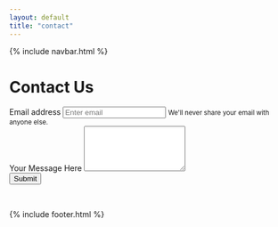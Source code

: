 ```yaml
---
layout: default
title: "contact"
---
```


{% include navbar.html %}

<div class="container pt-5 pb-5 ">
    <div class="row col-md-12 mb-5 d-flex justify-content-center">
            <h1 class="display-6 font-weight-lighter">Contact Us</h1>   
    </div>
    <div class="row col-md-12 d-flex justify-content-center">
        <div class="col-md-9">
            <form>
                <div class="form-group">
                    <label for="exampleInputEmail1">Email address</label>
                    <input type="email" class="form-control" id="exampleInputEmail1" aria-describedby="emailHelp" placeholder="Enter email">
                    <small id="emailHelp" class="form-text text-muted">We'll never share your email with anyone else.</small>
                </div>
                <div class="form-group">
                    <label for="exampleFormControlTextarea1">Your Message Here</label>
                    <textarea class="form-control" id="exampleFormControlTextarea1" rows="5"></textarea>
                </div>
                <button type="submit" class="btn btn-info">Submit</button>
            </form>
        </div> 
    </div>
</div>

<br class="mb-5"/>

{% include footer.html %}
